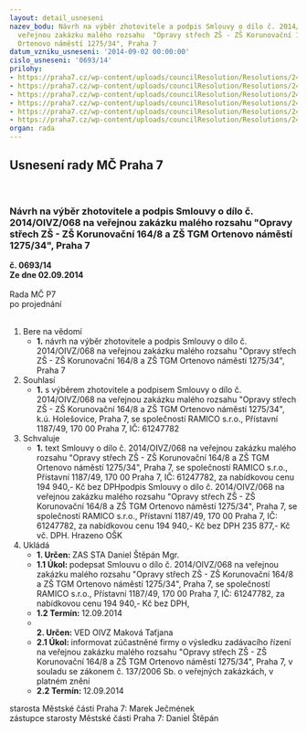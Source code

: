 ```yaml
---
layout: detail_usneseni
nazev_bodu: Návrh na výběr zhotovitele a podpis Smlouvy o dílo č. 2014/OIVZ/068 na
  veřejnou zakázku malého rozsahu  "Opravy střech ZŠ - ZŠ Korunovační 164/8 a ZŠ TGM
  Ortenovo náměstí 1275/34", Praha 7
datum_vzniku_usneseni: '2014-09-02 00:00:00'
cislo_usneseni: '0693/14'
prilohy:
- https://praha7.cz/wp-content/uploads/councilResolution/Resolutions/24688/41-14-2._smlouva_-_op.doc
- https://praha7.cz/wp-content/uploads/councilResolution/Resolutions/24688/41-14-3.cenov%c3%a1_nab%c3%addka_-_celkov%c3%a1_cena.pdf
- https://praha7.cz/wp-content/uploads/councilResolution/Resolutions/24688/41-14-4._rozpo%c4%8det_z%c5%a1_korunova%c4%8dn%c3%ad.pdf
- https://praha7.cz/wp-content/uploads/councilResolution/Resolutions/24688/41-14-5._rozpo%c4%8det_z%c5%a1_tgm_ort._n%c3%a1m.pdf
- https://praha7.cz/wp-content/uploads/councilResolution/Resolutions/24688/41-14-6._v%c3%bdzva_k_pod%c3%a1n%c3%ad_cenov%c3%a9_nab%c3%addky.doc
- https://praha7.cz/wp-content/uploads/councilResolution/Resolutions/24688/41-14-8._obchodn%c3%ad_rejst%c5%99%c3%adk.pdf
organ: rada
---
```

<div id="ucUsn_pList" class="usn">
	<span><h2>Usnesení rady MČ Praha 7 </h2>
<br></span><div class="standBody">
<span><h3>Návrh na výběr zhotovitele a podpis Smlouvy o dílo č. 2014/OIVZ/068 na veřejnou zakázku malého rozsahu  "Opravy střech ZŠ - ZŠ Korunovační 164/8 a ZŠ TGM Ortenovo náměstí 1275/34", Praha 7</h3></span><div class="center">
		<strong>č. 0693/14</strong><br>
	</div>
<div class="center">
		<strong>Ze dne 02.09.2014</strong><br><br>
	</div>Rada MČ P7<br> po projednání<br><br><ol>
<li>Bere na vědomí<ul><li>
<strong>1.</strong> návrh na výběr zhotovitele a podpis Smlouvy o dílo č. 2014/OIVZ/068 na veřejnou zakázku malého rozsahu  "Opravy střech ZŠ - ZŠ Korunovační 164/8 a ZŠ TGM Ortenovo náměstí 1275/34", Praha 7</li></ul>
</li>
<li>Souhlasí<ul><li>
<strong>1.</strong> s výběrem zhotovitele  a podpisem Smlouvy o dílo č. 2014/OIVZ/068 na veřejnou zakázku malého rozsahu  "Opravy střech ZŠ - ZŠ Korunovační 164/8 a ZŠ TGM Ortenovo náměstí 1275/34",  k.ú. Holešovice, Praha 7, se společností  RAMICO s.r.o., Přístavní 1187/49, 170 00 Praha 7, IČ: 61247782</li></ul>
</li>
<li>Schvaluje<ul><li>
<strong>1.</strong> text  Smlouvy o dílo č. 2014/OIVZ/068 na veřejnou zakázku malého rozsahu  "Opravy střech ZŠ - ZŠ Korunovační 164/8 a ZŠ TGM Ortenovo náměstí 1275/34",  Praha 7, se společností  RAMICO s.r.o., Přístavní 1187/49, 170 00 Praha 7, IČ: 61247782, za nabídkovou cenu 194 940,- Kč bez DPHpodpis Smlouvy o dílo č. 2014/OIVZ/068 na veřejnou zakázku malého rozsahu  "Opravy střech ZŠ - ZŠ Korunovační 164/8 a ZŠ TGM Ortenovo náměstí 1275/34", Praha 7, se společností  RAMICO s.r.o., Přístavní 1187/49, 170 00 Praha 7, IČ: 61247782, za nabídkovou cenu 194 940,- Kč bez DPH 235 877,- Kč vč. DPH. Hrazeno OŠK </li></ul>
</li>
<li>Ukládá<ul>
<li>
<strong>1. Určen: </strong>ZAS STA Daniel Štěpán Mgr.</li>
<li>
<strong>1.1 Úkol: </strong>podepsat Smlouvu o dílo č. 2014/OIVZ/068 na veřejnou zakázku malého rozsahu  "Opravy střech ZŠ - ZŠ Korunovační 164/8 a ZŠ TGM Ortenovo náměstí 1275/34",  Praha 7, se společností  RAMICO s.r.o., Přístavní 1187/49, 170 00 Praha 7, IČ: 61247782, za nabídkovou cenu 194 940,- Kč bez DPH,</li>
<li>
<strong>1.2 Termín: </strong>12.09.2014</li>
<li>
<strong><br>2. Určen: </strong>VED OIVZ Maková Taťjana</li>
<li>
<strong>2.1 Úkol: </strong>informovat zúčastněné firmy o výsledku zadávacího řízení na veřejnou zakázku  malého rozsahu "Opravy střech ZŠ - ZŠ Korunovační 164/8 a  ZŠ TGM Ortenovo náměstí 1275/34",  Praha 7, v souladu  se zákonem č. 137/2006 Sb. o veřejných zakázkách, v platném znění</li>
<li>
<strong>2.2 Termín: </strong>12.09.2014</li>
</ul>
</li>
</ol>starosta Městské části Praha 7: Marek Ječmének<br>zástupce starosty Městské části Praha 7: Daniel Štěpán 
</div>
</div>